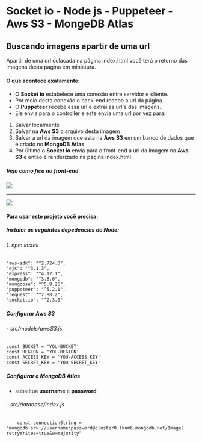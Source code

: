 # Socket io - Node js - Puppeteer - Aws S3 - MongeDB Atlas
## Buscando imagens apartir de uma url
Apartir de uma url colacada na página index.html você terá o retorno das imagens desta pagina em miniatura.
#### O que acontece exatamente:
- O **Socket io** estabelece uma conexão entre servidor e cliente.
- Por meio desta conexão o back-end recebe a url da página.
- O **Puppeteer** recebe essa url e extrai as url's das imagens.
- Ele envia para o controller e este envia uma url por vez para:
1. Salvar localmente
2. Salvar na **Aws S3** o arquivo desta imagem
3. Salvar a url da imagem que esta na **Aws S3** em um banco de dados
	que é criado no **MongoDB Atlas**
4. Por último o **Socket io** envia para o front-end a url da imagem na **Aws S3**
	e então é renderizado na página index.html
##### Veja como fica no front-end
[![](https://i.imgur.com/G6Lyc9b.png)](https://imgur.com/G6Lyc9b)

------------


[![](https://i.imgur.com/pGZcDlY.png)](https://imgur.com/pGZcDlY)

#### Para usar este projeto você precisa:
##### Instalar as seguintes depedencias do Node:
###### 1. npm install 
	"aws-sdk": "^2.724.0",
    "ejs": "^3.1.3",
    "express": "^4.17.1",
    "mongodb": "^3.6.0",
    "mongoose": "^5.9.26",
    "puppeteer": "^5.2.1",
    "request": "^2.88.2",
    "socket.io": "^2.3.0"
##### Configurar Aws S3
###### - src/models/awsS3.js
	const BUCKET = 'YOU-BUCKET'
    const REGION = 'YOU-REGION'
    const ACCESS_KEY = 'YOU-ACCESS_KEY'
    const SECRET_KEY = 'YOU-SECRET_KEY'
##### Configurar o MongoDB Atlas
- substitua **username** e **password**
###### - src/database/index.js
		const connectionString = "mongodb+srv://username:password@cluster0.lkum6.mongodb.net/Image?retryWrites=true&w=majority"
